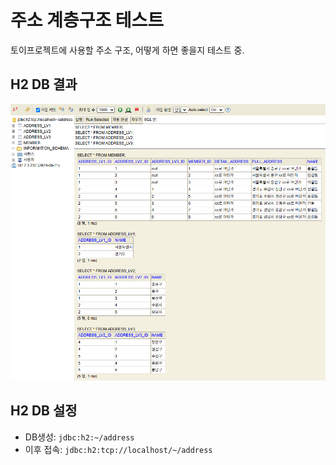 # 주소 계층구조 테스트

토이프로젝트에 사용할 주소 구조, 어떻게 하면 좋을지 테스트 중.

## H2 DB 결과

![h2_db_result](result/h2_db_result.png)

## H2 DB 설정

- DB생성: `jdbc:h2:~/address`
- 이후 접속: `jdbc:h2:tcp://localhost/~/address`

